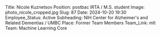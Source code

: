 Title: Nicole Kuznetsov
Position: postbac IRTA / M.S. student
Image: photo_nicole_cropped.jpg
Slug: 87
Date: 2024-10-20 19:30
Employee_Status: Active
Subheading: NIH Center for Alzheimer's and Related Dementias / UMBC
Place: Former Team Members
Team_Link: mlt
Team: Machine Learning Core